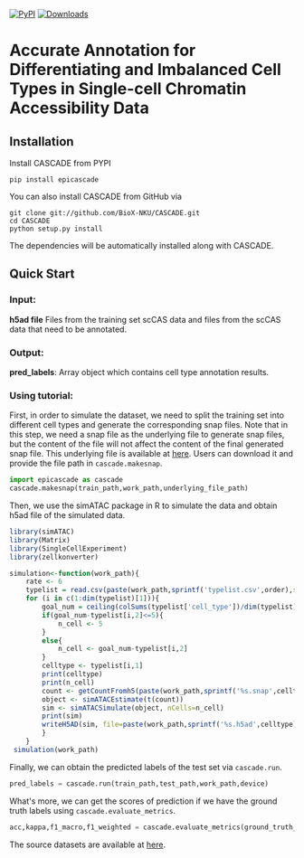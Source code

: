 [![PyPI](https://img.shields.io/pypi/v/epicascade.svg)](https://pypi.org/project/epicascade)
[![Downloads](https://pepy.tech/badge/epicascade)](https://pepy.tech/project/epicascade)


# Accurate Annotation for Differentiating and Imbalanced Cell Types in Single-cell Chromatin Accessibility Data

## Installation

Install CASCADE from PYPI

```
pip install epicascade
```

You can also install CASCADE from GitHub via

```
git clone git://github.com/BioX-NKU/CASCADE.git
cd CASCADE
python setup.py install
```

The dependencies will be automatically installed along with CASCADE.

## Quick Start

### Input:

**h5ad file** Files from the training set scCAS data and files from the scCAS data that need to be annotated.

### Output:

**pred_labels**: Array object which contains cell type annotation results.

### Using tutorial:

First, in order to simulate the dataset, we need to split the training set into different cell types and generate the corresponding snap files.
Note that in this step, we need a snap file as the underlying file to generate snap files, but the content of the file will not affect the content of the final generated snap file. This underlying file is available at [here](https://www.dropbox.com/s/muypr5w5ab7580p/GSE99172.snap?dl=0). Users can download it and provide the file path in ``cascade.makesnap``.

```python
import epicascade as cascade
cascade.makesnap(train_path,work_path,underlying_file_path)
```

Then, we use the simATAC package in R to simulate the data and obtain h5ad file of the simulated data.

```R
library(simATAC)
library(Matrix)
library(SingleCellExperiment)
library(zellkonverter)

simulation<-function(work_path){
    rate <- 6
    typelist = read.csv(paste(work_path,sprintf('typelist.csv',order),sep = ""))
    for (i in c(1:dim(typelist)[1])){
        goal_num = ceiling(colSums(typelist['cell_type'])/dim(typelist)[1]*rate)
        if(goal_num-typelist[i,2]<=5){
            n_cell <- 5
        }
        else{
            n_cell <- goal_num-typelist[i,2]
        }
        celltype <- typelist[i,1]
        print(celltype)
        print(n_cell)
        count <- getCountFromh5(paste(work_path,sprintf('%s.snap',celltype),sep = ""))
        object <- simATACEstimate(t(count))
        sim <- simATACSimulate(object, nCells=n_cell)
        print(sim)
        writeH5AD(sim, file=paste(work_path,sprintf('%s.h5ad',celltype),sep = ""))
    	}
    }
 simulation(work_path)
```

Finally, we can obtain the predicted labels of the test set via ``cascade.run``.

```python
pred_labels = cascade.run(train_path,test_path,work_path,device)
```
What's more, we can get the scores of prediction if we have the ground truth labels using ``cascade.evaluate_metrics``.
```python
acc,kappa,f1_macro,f1_weighted = cascade.evaluate_metrics(ground_truth_labels,pred_labels)
```

The source datasets are available at [here](https://www.dropbox.com/sh/hu1h340i70ktfc4/AACoq5-PlCTSJY5UvI-i4mAYa?dl=0). 

